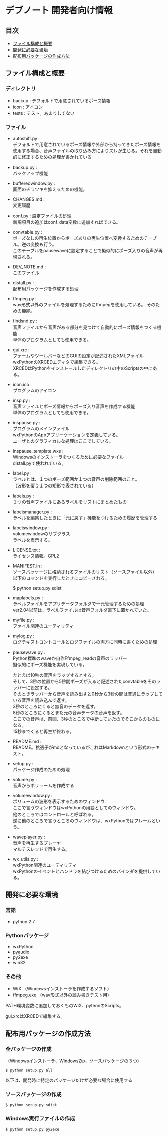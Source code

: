 デブノート 開発者向け情報
===============================================================================

目次
-------------------------------------------------------------------------------

* [ファイル構成と概要](#files)
* [開発に必要な環境](#devenv)
* [配布用パッケージの作成方法](#build)


<a name="files"> ファイル構成と概要
-------------------------------------------------------------------------------

### ディレクトリ
* backup : デフォルトで用意されているポーズ情報
* icon   : アイコン
* tests  : テスト。あまりしてない

### ファイル
* autoshift.py :  
  デフォルトで用意されているポーズ情報や外部から持ってきたポーズ情報を使用する場合、音声ファイルの取り込み方によりズレが生じる。それを自動的に修正するための処理が書かれている

* backup.py :  
  バックアップ機能

* bufferedwindow.py :  
  画面のチラツキを抑えるための機能。  

* CHANGES.md :  
  変更履歴

* conf.py :
  設定ファイルの処理  
  新規項目の追加はconf_data変数に追加すればできる。

* convtable.py :  
  ポーズなしの再生位置からポーズありの再生位置へ変換するためのテーブル。逆の変換も行う。  
  このテーブルをpausewaveに設定することで擬似的にポーズ入りの音声が再現される。

* DEV_NOTE.md :  
  このファイル

* distall.py :  
  配布用パッケージを作成する処理

* ffmpeg.py :  
  wav形式以外のファイルを処理するためにffmpegを使用している。
  そのための機能。

* findsnd.py :  
  音声ファイルから音声がある部分を見つけて自動的にポーズ情報をつくる機能  
  単体のプログラムとしても使用できる。

* gui.xrc :  
  フォームやツールバーなどのGUIの設定が記述されたXMLファイル  
  wxPythonのXRCEDエディタで編集できる。  
  XRCEDはPythonをインストールしたディレクトリの中のScriptsの中にある。

* icon.ico :  
  プログラムのアイコン

* insp.py :  
  音声ファイルとポーズ情報からポーズ入り音声を作成する機能  
  単体のプログラムとしても使用できる。

* inspause.py :  
  プログラムのメインファイル  
  wxPythonのAppアプリーケーションを定義している。  
  ユーザとのグラフィカルな処理はここでしている。

* inspause_template.wxs :  
  Windowsのインストーラをつくるために必要なファイル  
  distall.pyで使われている。

* label.py :  
  ラベルとは、１つのポーズ範囲か１つの音声の削除範囲のこと。  
  （波形を覆う１つの矩形で表されている）

* labels.py :  
  １つの音声ファイルにあるラベルをリストにまとめたもの

* labelsmanager.py :  
  ラベルを編集したときに「元に戻す」機能をつけるための履歴を管理する

* labelswindow.py :  
  volumewindowのサブクラス  
  ラベルを表示する。

* LICENSE.txt :  
  ライセンス情報。GPL2

* MANIFEST.in :  
  ソースパッケージに格納されるファイルのリスト（ソースファイル以外）  
  以下のコマンドを実行したときにコピーされる。

    $ python setup.py sdist

* maplabels.py :  
  ラベルファイルをアプリデータフォルダで一元管理するための処理  
  ver2.04以前は、ラベルファイルは音声フォルダ直下に置かれていた。

* myfile.py :  
  ファイル関連のユーティリティ

* mylog.py :  
  ログテキストコントロールとログファイルの両方に同時に書くための処理

* pausewave.py :  
  Python標準のwaveか自作Ffmpeg_readの音声のラッパー  
  擬似的にポーズ機能を実現している。

  たとえば10秒の音声をラップするとする。  
  そして、3秒の位置から5秒間ポーズが入ると記述されたconvtableをそのラッパーに設定する。  
  そのときラッパーから音声を読み出すと0秒から3秒の間は普通にラップしている音声を読み込んで返す。  
  3秒のところにくると無音のデータを返す。  
  8秒のところにくるとまた元の音声データの音声を返す。  
  ここでの音声は、前回、3秒のところで中断していたのでそこからのものになる。  
  15秒までくると再生が終わる。

* README.md :  
  README。拡張子がmdとなっているがこれはMarkdownという形式のテキスト。

* setup.py :  
  パッケージ作成のための処理

* volume.py :  
  音声からボリュームを作成する

* volumewindow.py :  
  ボリュームの波形を表示するためのウィンドウ  
  ここで言うウィンドウはwxPythonの用語としてのウィンドウ。  
  他のところではコントロールと呼ばれる。  
  逆に他のところで言うところのウィンドウは、wxPythonではフレームという。

* waveplayer.py :  
  音声を再生するプレーヤ  
  マルチスレッドで再生する。

* wx_utils.py :  
  wxPython関連のユーティリティ  
  wxPythonのイベントとハンドラを結びつけるためのバインダを提供している。


<a name="devenv"> 開発に必要な環境
-------------------------------------------------------------------------------

### 言語
* python 2.7

### Pythonパッケージ
* wxPython
* pyaudio
* py2exe
* win32

### その他
* WiX   （Windowsインストーラを作成するソフト）
* ffmpeg.exe  （wav形式以外の読み書きテスト用）


PATH環境変数に追加しておくものWiX、pythonのScripts。

gui.xrcはXRCEDで編集する。

<a name="build"> 配布用パッケージの作成方法
-------------------------------------------------------------------------------

### 全パッケージの作成
（Windowsインストーラ、WindowsZip、ソースパッケージの３つ）  

    $ python setup.py all


以下は、開発時に特定のパッケージだけが必要な場合に使用する

### ソースパッケージの作成
    $ python setup.py sdist


### Windows実行ファイルの作成
    $ python setup.py py2exe
